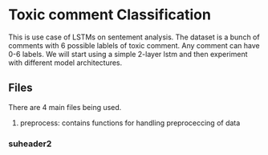 # Toxic comment Classification
This is use case of LSTMs on sentement analysis. The dataset is a bunch of comments with
6 possible lablels of toxic comment. Any comment can have 0-6 labels.
We will start using a simple 2-layer lstm and then experiment with different model 
architectures.

## Files
There are 4 main files being used.
1. preprocess: contains functions for handling preproceccing of data

### suheader2
